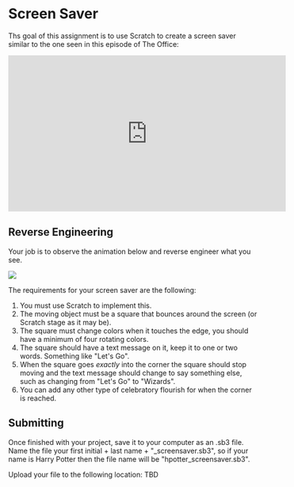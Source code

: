 # Screen Saver

Ths goal of this assignment is to use Scratch to create a screen saver similar to the one seen in this episode of The Office:

<iframe width="560" height="315" src="https://www.youtube.com/embed/QOtuX0jL85Y" title="YouTube video player" frameborder="0" allow="accelerometer; autoplay; clipboard-write; encrypted-media; gyroscope; picture-in-picture" allowfullscreen></iframe>


## Reverse Engineering

<p>Your job is to observe the animation below and reverse engineer what you see. </p> 

<img src="http://csbaxter.github.io/web/screensaver/bounce.gif" />

<p>The requirements for your screen saver are the following:</p>
<ol>
  <li> You must use Scratch to implement this.</li>
<li> The moving object must be a square that bounces around the screen (or Scratch stage as it may be).</li>
<li> The square must change colors when it touches the edge, you should have a minimum of four rotating colors.</li>
<li> The square should have a text message on it, keep it to one or two words.  Something like "Let's Go".</li>
  <li> When the square goes <i>exactly</i> into the corner the square should stop moving and the text message should change to say something else, such as changing from "Let's Go" to "Wizards".</li>
  <li> You can add any other type of celebratory flourish for when the corner is reached.</li>
</ol>

## Submitting

<p>Once finished with your project, save it to your computer as an .sb3 file.  Name the file your first initial + last name + "_screensaver.sb3", so if your name is Harry Potter then the file name will be "hpotter_screensaver.sb3".</p>
<p>Upload your file to the following location: TBD</p>
